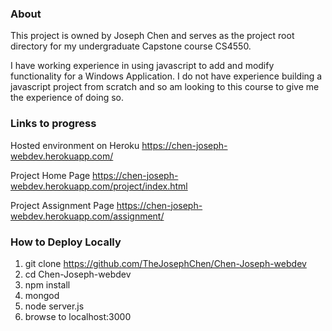 ### About
This project is owned by Joseph Chen and serves as the project root
directory for my undergraduate Capstone course CS4550.

I have working experience in using javascript to add and modify 
functionality for a Windows Application. I do not have experience
building a javascript project from scratch and so am looking to
this course to give me the experience of doing so.



### Links to progress
Hosted environment on Heroku
https://chen-joseph-webdev.herokuapp.com/

Project Home Page
https://chen-joseph-webdev.herokuapp.com/project/index.html

Project Assignment Page
https://chen-joseph-webdev.herokuapp.com/assignment/



### How to Deploy Locally

1. git clone https://github.com/TheJosephChen/Chen-Joseph-webdev
2. cd Chen-Joseph-webdev
3. npm install
4. mongod
5. node server.js
6. browse to localhost:3000
